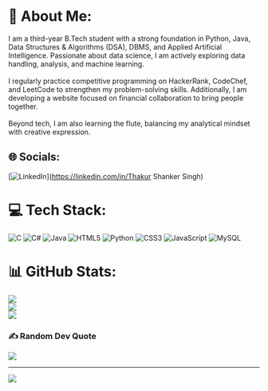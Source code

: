# 💫 About Me:
I am a third-year B.Tech student with a strong foundation in Python, Java, Data Structures & Algorithms (DSA), DBMS, and Applied Artificial Intelligence. Passionate about data science, I am actively exploring data handling, analysis, and machine learning.<br><br>I regularly practice competitive programming on HackerRank, CodeChef, and LeetCode to strengthen my problem-solving skills. Additionally, I am developing a website focused on financial collaboration to bring people together.<br><br>Beyond tech, I am also learning the flute, balancing my analytical mindset with creative expression.


## 🌐 Socials:
[![LinkedIn](https://img.shields.io/badge/LinkedIn-%230077B5.svg?logo=linkedin&logoColor=white)](https://linkedin.com/in/Thakur Shanker Singh) 

# 💻 Tech Stack:
![C](https://img.shields.io/badge/c-%2300599C.svg?style=for-the-badge&logo=c&logoColor=white) ![C#](https://img.shields.io/badge/c%23-%23239120.svg?style=for-the-badge&logo=csharp&logoColor=white) ![Java](https://img.shields.io/badge/java-%23ED8B00.svg?style=for-the-badge&logo=openjdk&logoColor=white) ![HTML5](https://img.shields.io/badge/html5-%23E34F26.svg?style=for-the-badge&logo=html5&logoColor=white) ![Python](https://img.shields.io/badge/python-3670A0?style=for-the-badge&logo=python&logoColor=ffdd54) ![CSS3](https://img.shields.io/badge/css3-%231572B6.svg?style=for-the-badge&logo=css3&logoColor=white) ![JavaScript](https://img.shields.io/badge/javascript-%23323330.svg?style=for-the-badge&logo=javascript&logoColor=%23F7DF1E) ![MySQL](https://img.shields.io/badge/mysql-4479A1.svg?style=for-the-badge&logo=mysql&logoColor=white)
# 📊 GitHub Stats:
![](https://github-readme-stats.vercel.app/api?username=RohanRajput987&theme=transparent&hide_border=false&include_all_commits=false&count_private=false)<br/>
![](https://github-readme-streak-stats.herokuapp.com/?user=RohanRajput987&theme=transparent&hide_border=false)<br/>
![](https://github-readme-stats.vercel.app/api/top-langs/?username=RohanRajput987&theme=transparent&hide_border=false&include_all_commits=false&count_private=false&layout=compact)

### ✍️ Random Dev Quote
![](https://quotes-github-readme.vercel.app/api?type=vetical&theme=dark)

---
[![](https://visitcount.itsvg.in/api?id=RohanRajput987&icon=0&color=0)](https://visitcount.itsvg.in)

<!-- Proudly created with GPRM ( https://gprm.itsvg.in ) -->
